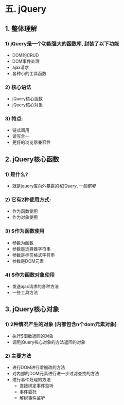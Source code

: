 # 五. jQuery

## 1. 整体理解

### 1) jQuery是一个功能强大的函数库, 封装了以下功能
- DOM的CRUD
- DOM事件处理
- ajax请求
- 各种小的工具函数

### 2) 核心语法
- jQuery核心函数
- jQuery核心对象

### 3) 特点:
- 链式调用
- 读写合一
- 更好的浏览器兼容性

## 2. jQuery核心函数
### 1) 是什么?
- 就是jquery库向外暴露的$和jQuery, 一般都用$

### 2) 它有2种使用方式:
- 作为函数使用
- 作为对象使用

### 3) $作为函数使用

- 参数为函数
- 参数是选择器字符串
- 参数是标签格式字符串
- 参数是DOM元素

### 4) $作为函数对象使用
- 发送ajax请求的各种方法
- 一些工具方法

## 3. jQuery核心对象
### 1) 2种情况产生的对象 (内部包含n个dom元素对象)
- 执行$函数返回的对象
- 调用jQuery核心对象的方法返回的对象

### 2) 主要方法
- 进行DOM进行增删改的方法
- 对内部的DOM元素进行进一步过滤查找的方法
- 进行事件处理的方法
  - 直接绑定事件监听
  - 事件委托
  - 解绑事件监听